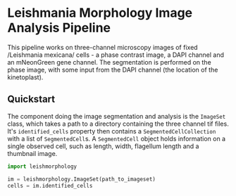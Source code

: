 # Leishmania Morphology Image Analysis Pipeline

This pipeline works on three-channel microscopy images of fixed /Leishmania mexicana/ cells - a phase contrast image, a DAPI channel and an mNeonGreen gene channel. The segmentation is performed on the phase image, with some input from the DAPI channel (the location of the kinetoplast).

## Quickstart

The component doing the image segmentation and analysis is the `ImageSet` class, which takes a path to a directory containing the three channel tif files. It's `identified_cells` property then contains a `SegmentedCellCollection` with a list of `SegmentedCell`s. A `SegmentedCell` object holds information on a single observed cell, such as length, width, flagellum length and a thumbnail image.

```python
import leishmorphology

im = leishmorphology.ImageSet(path_to_imageset)
cells = im.identified_cells
```
